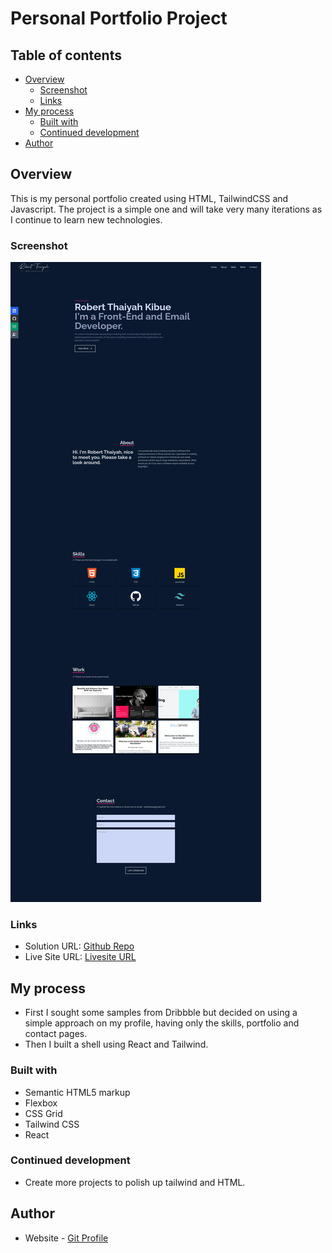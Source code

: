 # Personal Portfolio Project

## Table of contents

- [Overview](#overview)
  - [Screenshot](#screenshot)
  - [Links](#links)
- [My process](#my-process)
  - [Built with](#built-with)
  - [Continued development](#continued-development)
- [Author](#author)

## Overview

This is my personal portfolio created using HTML, TailwindCSS and Javascript. The project is a simple one and will take very many iterations as I
continue to learn new technologies.


### Screenshot

![](./src/assets/portfolio.png)

### Links

- Solution URL: [Github Repo](https://github.com/Robert-Thaiyah/react-portfolio)
- Live Site URL: [Livesite URL]()

## My process

- First I sought some samples from Dribbble but decided on using a simple approach on my profile, having only the skills, portfolio and contact pages.
- Then I built a shell using React and Tailwind.

### Built with

- Semantic HTML5 markup
- Flexbox
- CSS Grid
- Tailwind CSS
- React

### Continued development

- Create more projects to polish up tailwind and HTML.

## Author

- Website - [Git Profile](https://github.com/Robert-Thaiyah)


